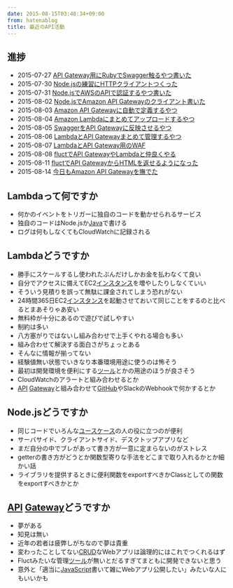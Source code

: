 ```yaml
---
date: 2015-08-15T03:48:34+09:00
from: hatenablog
title: 最近のAPI活動
---
```


<h2>進捗</h2>

<ul>
<li>2015-07-27 <a href="http://r7kamura.hatenablog.com/entry/2015/07/27/011614">API Gateway用にRubyでSwagger触るやつ書いた</a></li>
<li>2015-07-30 <a href="http://r7kamura.hatenablog.com/entry/2015/07/30/023001">Node.jsの練習にHTTPクライアントつくった</a></li>
<li>2015-07-31 <a href="http://r7kamura.hatenablog.com/entry/2015/07/31/024304">Node.jsでAWSのAPIで認証するやつ書いた</a></li>
<li>2015-08-02 <a href="http://r7kamura.hatenablog.com/entry/2015/08/02/052043">Node.jsでAmazon API Gatewayのクライアント書いた</a></li>
<li>2015-08-03 <a href="http://r7kamura.hatenablog.com/entry/2015/08/03/102704">Amazon API Gatewayに自動で定義するやつ</a></li>
<li>2015-08-04 <a href="http://r7kamura.hatenablog.com/entry/2015/08/04/015315">Amazon Lambdaにまとめてアップロードするやつ</a></li>
<li>2015-08-05 <a href="http://r7kamura.hatenablog.com/entry/2015/08/05/033656">SwaggerをAPI Gatewayに反映させるやつ</a></li>
<li>2015-08-06 <a href="http://r7kamura.hatenablog.com/entry/2015/08/06/025547">LambdaとAPI Gatewayまとめて管理するやつ</a></li>
<li>2015-08-07 <a href="http://r7kamura.hatenablog.com/entry/2015/08/07/033421">LambdaとAPI Gateway用のWAF</a></li>
<li>2015-08-08 <a href="http://r7kamura.hatenablog.com/entry/2015/08/08/233055">fluctでAPI GatewayやLambdaと仲良くやる</a></li>
<li>2015-08-11 <a href="http://r7kamura.hatenablog.com/entry/2015/08/11/031300">fluctでAPI GatewayからHTMLを返せるようになった</a></li>
<li>2015-08-14 <a href="http://r7kamura.hatenablog.com/entry/2015/08/14/043134">今日もAmazon API Gatewayを撫でた</a></li>
</ul>


<h2>Lambdaって何ですか</h2>

<ul>
<li>何かのイベントをトリガーに独自のコードを動かせられるサービス</li>
<li>独自のコードはNode.jsか<a class="keyword" href="http://d.hatena.ne.jp/keyword/Java">Java</a>で書ける</li>
<li>ログは何もしなくてもCloudWatchに記録される</li>
</ul>


<h2>Lambdaどうですか</h2>

<ul>
<li>勝手にスケールするし使われたぶんだけしかお金を払わなくて良い</li>
<li>自分でアクセスに備えてEC2<a class="keyword" href="http://d.hatena.ne.jp/keyword/%A5%A4%A5%F3%A5%B9%A5%BF%A5%F3%A5%B9">インスタンス</a>を増やしたりしなくていい</li>
<li>そういう見積りを誤って無駄に課金されてしまう恐れがない</li>
<li>24時間365日EC2<a class="keyword" href="http://d.hatena.ne.jp/keyword/%A5%A4%A5%F3%A5%B9%A5%BF%A5%F3%A5%B9">インスタンス</a>を起動させておいて同じことをするのと比べるとまあそりゃあ安い</li>
<li>無料枠が十分にあるので遊びで試しやすい</li>
<li>制約は多い</li>
<li>八方塞がりではないし組み合わせで上手くやれる場合も多い</li>
<li>組み合わせて解決する面白さがちょっとある</li>
<li>そんなに情報が揃ってない</li>
<li>経験値無い状態でいきなり本番環境用途に使うのは怖そう</li>
<li>最初は開発環境を便利にする<a class="keyword" href="http://d.hatena.ne.jp/keyword/%A5%C4%A1%BC%A5%EB">ツール</a>とかの用途のほうが良さそう</li>
<li>CloudWatchのアラートと組み合わせるとか</li>
<li><a class="keyword" href="http://d.hatena.ne.jp/keyword/API">API</a> <a class="keyword" href="http://d.hatena.ne.jp/keyword/Gateway">Gateway</a>と組み合わせて<a class="keyword" href="http://d.hatena.ne.jp/keyword/GitHub">GitHub</a>やSlackのWebhookで何かするとか</li>
</ul>


<h2>Node.jsどうですか</h2>

<ul>
<li>同じコードでいろんな<a class="keyword" href="http://d.hatena.ne.jp/keyword/%A5%E6%A1%BC%A5%B9%A5%B1%A1%BC%A5%B9">ユースケース</a>の人の役に立つのが便利</li>
<li>サーバサイド、クライアントサイド、デスクトップアプリなど</li>
<li>まだ自分の中でブレがあって書き方が一意に定まらないのがストレス</li>
<li>getterの書き方がどうとか関数型寄りな手法をどこまで取り入れるかとか細かい話</li>
<li>ライブラリを提供するときに便利関数をexportすべきかClassとしての関数をexportすべきかとか</li>
</ul>


<h2><a class="keyword" href="http://d.hatena.ne.jp/keyword/API">API</a> <a class="keyword" href="http://d.hatena.ne.jp/keyword/Gateway">Gateway</a>どうですか</h2>

<ul>
<li>夢がある</li>
<li>知見は無い</li>
<li>近年の若者は疲弊しがちなので夢は貴重</li>
<li>変わったことしてない<a class="keyword" href="http://d.hatena.ne.jp/keyword/CRUD">CRUD</a>なWebアプリは論理的にはこれでつくれるはず</li>
<li>Fluctみたいな管理<a class="keyword" href="http://d.hatena.ne.jp/keyword/%A5%C4%A1%BC%A5%EB">ツール</a>が無いとだるすぎてまともに開発できないと思う</li>
<li>意外と「適当に<a class="keyword" href="http://d.hatena.ne.jp/keyword/JavaScript">JavaScript</a>書いて雑にWebアプリ公開したい」みたいな人にもいいかも</li>
</ul>


